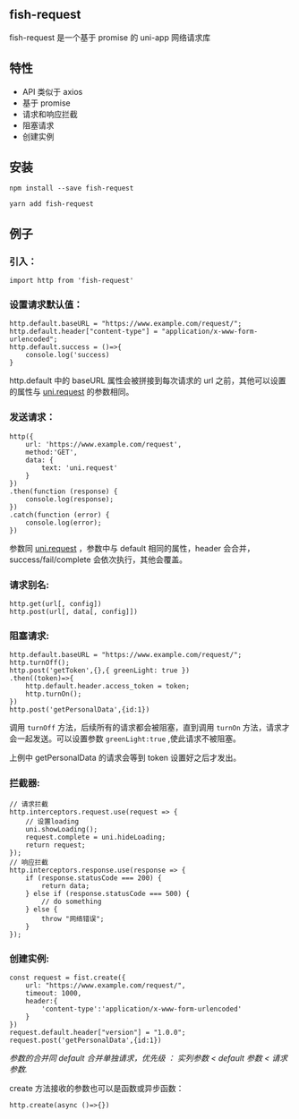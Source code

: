 ## fish-request

fish-request 是一个基于 promise 的 uni-app 网络请求库

## 特性

-   API 类似于 axios
-   基于 promise
-   请求和响应拦截
-   阻塞请求
-   创建实例

## 安装

```
npm install --save fish-request
```

```
yarn add fish-request
```

## 例子

### 引入：

```
import http from 'fish-request'
```

### 设置请求默认值：

```
http.default.baseURL = "https://www.example.com/request/";
http.default.header["content-type"] = "application/x-www-form-urlencoded";
http.default.success = ()=>{
    console.log('success)
}
```

http.default 中的 baseURL 属性会被拼接到每次请求的 url 之前，其他可以设置的属性与 [uni.request](https://uniapp.dcloud.io/api/request/request) 的参数相同。

### 发送请求：

```
http({
    url: 'https://www.example.com/request',
    method:'GET',
    data: {
        text: 'uni.request'
    }
})
.then(function (response) {
    console.log(response);
})
.catch(function (error) {
    console.log(error);
})
```

参数同 [uni.request](https://uniapp.dcloud.io/api/request/request) ，参数中与 default 相同的属性，header 会合并，success/fail/complete 会依次执行，其他会覆盖。

### 请求别名:

```
http.get(url[, config])
http.post(url[, data[, config]])
```

### 阻塞请求:

```
http.default.baseURL = "https://www.example.com/request/";
http.turnOff();
http.post('getToken',{},{ greenLight: true })
.then((token)=>{
    http.default.header.access_token = token;
    http.turnOn();
})
http.post('getPersonalData',{id:1})
```

调用 `turnOff` 方法，后续所有的请求都会被阻塞，直到调用 `turnOn` 方法，请求才会一起发送。可以设置参数 `greenLight:true` ,使此请求不被阻塞。

上例中 getPersonalData 的请求会等到 token 设置好之后才发出。

### 拦截器:

```
// 请求拦截
http.interceptors.request.use(request => {
    // 设置loading
    uni.showLoading();
    request.complete = uni.hideLoading;
    return request;
});
// 响应拦截
http.interceptors.response.use(response => {
    if (response.statusCode === 200) {
        return data;
    } else if (response.statusCode === 500) {
        // do something
    } else {
        throw "网络错误";
    }
});
```

### 创建实例:

```
const request = fist.create({
    url: "https://www.example.com/request/",
    timeout: 1000,
    header:{
        'content-type':'application/x-www-form-urlencoded'
    }
})
request.default.header["version"] = "1.0.0";
request.post('getPersonalData',{id:1})
```

_参数的合并同 default 合并单独请求，优先级 ： 实列参数 < default 参数 < 请求参数._

create 方法接收的参数也可以是函数或异步函数：

```
http.create(async ()=>{})
```
